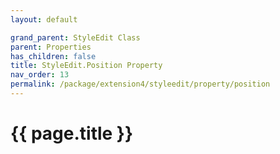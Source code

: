 ```yaml
---
layout: default

grand_parent: StyleEdit Class
parent: Properties
has_children: false
title: StyleEdit.Position Property
nav_order: 13
permalink: /package/extension4/styleedit/property/position
---
```

# {{ page.title }}